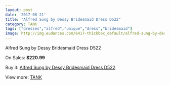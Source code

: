 ```yaml
---
layout: post
date: '2017-08-21'
title: "Alfred Sung by Dessy Bridesmaid Dress D522"
category: TANK
tags: ["dresses","alfred","unique","dress","bridesmaid"]
image: http://img.eudances.com/6417-thickbox_default/alfred-sung-by-dessy-bridesmaid-dress-d522.jpg
---
```

Alfred Sung by Dessy Bridesmaid Dress D522

On Sales: **$220.99**
<a href="https://www.eudances.com/en/tank/2334-alfred-sung-by-dessy-bridesmaid-dress-d522.html"><amp-img layout="responsive" width="600" height="600" src="//img.eudances.com/6417-thickbox_default/alfred-sung-by-dessy-bridesmaid-dress-d522.jpg" alt="Alfred Sung by Dessy Bridesmaid Dress D522 0" /></a>
<a href="https://www.eudances.com/en/tank/2334-alfred-sung-by-dessy-bridesmaid-dress-d522.html"><amp-img layout="responsive" width="600" height="600" src="//img.eudances.com/6418-thickbox_default/alfred-sung-by-dessy-bridesmaid-dress-d522.jpg" alt="Alfred Sung by Dessy Bridesmaid Dress D522 1" /></a>

Buy it: [Alfred Sung by Dessy Bridesmaid Dress D522](https://www.eudances.com/en/tank/2334-alfred-sung-by-dessy-bridesmaid-dress-d522.html "Alfred Sung by Dessy Bridesmaid Dress D522")

View more: [TANK](https://www.eudances.com/en/28-tank "TANK")